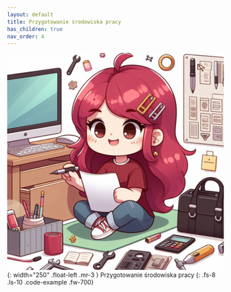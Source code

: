 ```yaml
---
layout: default
title: Przygotowanie środowiska pracy
has_children: true
nav_order: 4
---
```

![](../images/intros/environment.jpg){: width="250" .float-left .mr-3 }
Przygotowanie środowiska pracy
{: .fs-8 .ls-10 .code-example .fw-700}